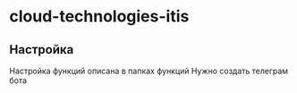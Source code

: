 # cloud-technologies-itis

## Настройка
Настройка функций описана в папках функций
Нужно создать телеграм бота
